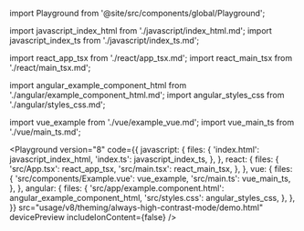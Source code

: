 import Playground from '@site/src/components/global/Playground';

import javascript_index_html from './javascript/index_html.md';
import javascript_index_ts from './javascript/index_ts.md';

import react_app_tsx from './react/app_tsx.md';
import react_main_tsx from './react/main_tsx.md';

import angular_example_component_html from './angular/example_component_html.md';
import angular_styles_css from './angular/styles_css.md';

import vue_example from './vue/example_vue.md';
import vue_main_ts from './vue/main_ts.md';

<Playground
  version="8"
  code={{
    javascript: {
      files: {
        'index.html': javascript_index_html,
        'index.ts': javascript_index_ts,
      },
    },
    react: {
      files: {
        'src/App.tsx': react_app_tsx,
        'src/main.tsx': react_main_tsx,
      },
    },
    vue: {
      files: {
        'src/components/Example.vue': vue_example,
        'src/main.ts': vue_main_ts,
      },
    },
    angular: {
      files: {
        'src/app/example.component.html': angular_example_component_html,
        'src/styles.css': angular_styles_css,
      },
    },
  }}
  src="usage/v8/theming/always-high-contrast-mode/demo.html"
  devicePreview
  includeIonContent={false}
/>
